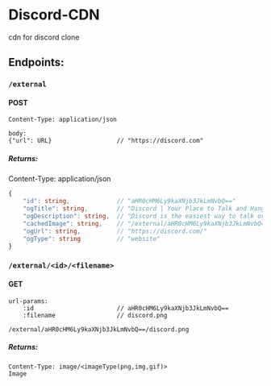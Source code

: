 # Discord-CDN
cdn for discord clone

## Endpoints:

### `/external` 
#### POST
```
Content-Type: application/json

body:
{"url": URL}                  // "https://discord.com"
```
##### Returns:
Content-Type: application/json
```ts
{
    "id": string,             // "aHR0cHM6Ly9kaXNjb3JkLmNvbQ=="
    "ogTitle": string,        // "Discord | Your Place to Talk and Hang Out"
    "ogDescription": string,  // "Discord is the easiest way to talk over voice, video, and text. Talk, chat, hang out, and stay close with your friends and communities."
    "cachedImage": string,    // "/external/aHR0cHM6Ly9kaXNjb3JkLmNvbQ==/discord.png"
    "ogUrl": string,          // "https://discord.com/"
    "ogType": string          // "website"
}
```
### `/external/<id>/<filename>`
#### GET
```
url-params:
    :id                       // aHR0cHM6Ly9kaXNjb3JkLmNvbQ==
    :filename                 // discord.png
```
```
/external/aHR0cHM6Ly9kaXNjb3JkLmNvbQ==/discord.png
```
##### Returns:
```
Content-Type: image/<imageType(png,img,gif)>
Image
```
